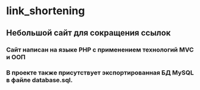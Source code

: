 # link_shortening

## Небольшой сайт для сокращения ссылок

### Сайт написан на языке PHP с применением технологий MVC и ООП
### В проекте также присутствует экспортированная БД MySQL в файле database.sql.

